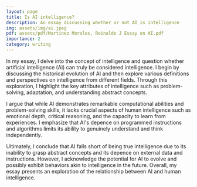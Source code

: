 ```yaml
---
layout: page
title: Is AI intelligence?
description: An essay discussing whether or not AI is intelligence
img: assets/img/ai.jpeg
pdf: assets/pdf/Martinez Morales, Reinaldo J Essay on AI.pdf
importance: 2
category: writing
---
```


In my essay, I delve into the concept of intelligence and question whether artificial intelligence (AI) can truly be considered intelligence. I begin by discussing the historical evolution of AI and then explore various definitions and perspectives on intelligence from different fields. Through this exploration, I highlight the key attributes of intelligence such as problem-solving, adaptation, and understanding abstract concepts.

I argue that while AI demonstrates remarkable computational abilities and problem-solving skills, it lacks crucial aspects of human intelligence such as emotional depth, critical reasoning, and the capacity to learn from experiences. I emphasize that AI's depence on programmed instructions and algorithms limits its ability to genuinely understand and think independently.

Ultimately, I conclude that AI falls short of being true intelligence due to its inability to grasp abstract concepts and its depence on external data and instructions. However, I acknowledge the potential for AI to evolve and possibly exhibit behaviors akin to intelligence in the future. Overall, my essay presents an exploration of the relationship between AI and human intelligence.
